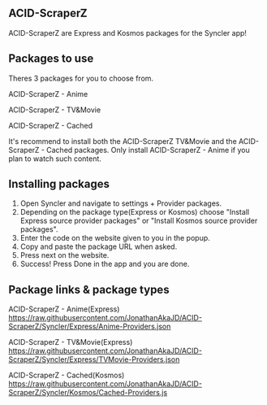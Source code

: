 ## ACID-ScraperZ

ACID-ScraperZ are Express and Kosmos packages for the Syncler app!

## Packages to use

Theres 3 packages for you to choose from.

ACID-ScraperZ - Anime

ACID-ScraperZ - TV&Movie

ACID-ScraperZ - Cached

It's recommend to install both the ACID-ScraperZ TV&Movie and the ACID-ScraperZ - Cached packages.
Only install ACID-ScraperZ - Anime if you plan to watch such content.

## Installing packages

1. Open Syncler and navigate to settings + Provider packages.
2. Depending on the package type(Express or Kosmos) choose "Install Express source provider packages" or "Install Kosmos source provider packages".
3. Enter the code on the website given to you in the popup.
4. Copy and paste the package URL when asked.
5. Press next on the website.
6. Success! Press Done in the app and you are done.

## Package links & package types

ACID-ScraperZ - Anime(Express)
https://raw.githubusercontent.com/JonathanAkaJD/ACID-ScraperZ/Syncler/Express/Anime-Providers.json

ACID-ScraperZ - TV&Movie(Express)
https://raw.githubusercontent.com/JonathanAkaJD/ACID-ScraperZ/Syncler/Express/TVMovie-Providers.json

ACID-ScraperZ - Cached(Kosmos)
https://raw.githubusercontent.com/JonathanAkaJD/ACID-ScraperZ/Syncler/Kosmos/Cached-Providers.js
